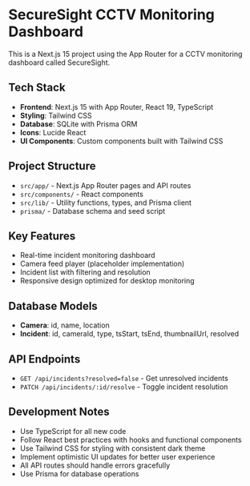 <!-- Use this file to provide workspace-specific custom instructions to Copilot. For more details, visit https://code.visualstudio.com/docs/copilot/copilot-customization#_use-a-githubcopilotinstructionsmd-file -->

# SecureSight CCTV Monitoring Dashboard

This is a Next.js 15 project using the App Router for a CCTV monitoring dashboard called SecureSight.

## Tech Stack
- **Frontend**: Next.js 15 with App Router, React 19, TypeScript
- **Styling**: Tailwind CSS
- **Database**: SQLite with Prisma ORM
- **Icons**: Lucide React
- **UI Components**: Custom components built with Tailwind CSS

## Project Structure
- `src/app/` - Next.js App Router pages and API routes
- `src/components/` - React components
- `src/lib/` - Utility functions, types, and Prisma client
- `prisma/` - Database schema and seed script

## Key Features
- Real-time incident monitoring dashboard
- Camera feed player (placeholder implementation)
- Incident list with filtering and resolution
- Responsive design optimized for desktop monitoring

## Database Models
- **Camera**: id, name, location
- **Incident**: id, cameraId, type, tsStart, tsEnd, thumbnailUrl, resolved

## API Endpoints
- `GET /api/incidents?resolved=false` - Get unresolved incidents
- `PATCH /api/incidents/:id/resolve` - Toggle incident resolution

## Development Notes
- Use TypeScript for all new code
- Follow React best practices with hooks and functional components
- Use Tailwind CSS for styling with consistent dark theme
- Implement optimistic UI updates for better user experience
- All API routes should handle errors gracefully
- Use Prisma for database operations
